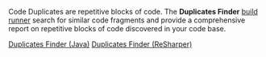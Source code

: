 [//]: # (title: Code Duplicates)
[//]: # (auxiliary-id: Code Duplicates)

Code Duplicates are repetitive blocks of code. The __Duplicates Finder__ [build runner](build-runner.md) search for similar code fragments and provide a comprehensive report on repetitive blocks of code discovered in your code base.

<seealso>
        <category ref="admin-guide">
            <a href="duplicates-finder-java.md">Duplicates Finder (Java)</a>
            <a href="duplicates-finder-resharper.md">Duplicates Finder (ReSharper)</a>
        </category>
</seealso>